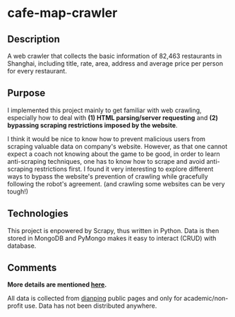 # cafe-map-crawler
## Description
A web crawler that collects the basic information of 82,463 restaurants in Shanghai, including title, rate, area, address and average price per person for every restaurant.

## Purpose
I implemented this project mainly to get familiar with web crawling, especially how to deal with __(1) HTML parsing/server requesting__ and __(2) bypassing scraping restrictions imposed by the website__.

I think it would be nice to know how to prevent malicious users from scraping valuable data on company's website. However, as that one cannot expect a coach not knowing about the game to be good, in order to learn anti-scraping techniques, one has to know how to scrape and avoid anti-scraping restrictions first. I found it very interesting to explore different ways to bypass the website's prevention of crawling while gracefully following the robot's agreement. (and crawling some websites can be very tough!)

## Technologies
This project is enpowered by Scrapy, thus written in Python. Data is then stored in MongoDB and PyMongo makes it easy to interact (CRUD) with database.

## Comments
__More details are mentioned [here](http://raphaellu.com/blog/2016/07/cafe-map/).__

All data is collected from [dianping](http://www.dianping.com/) public pages and only for academic/non-profit use. Data has not been distributed anywhere.
